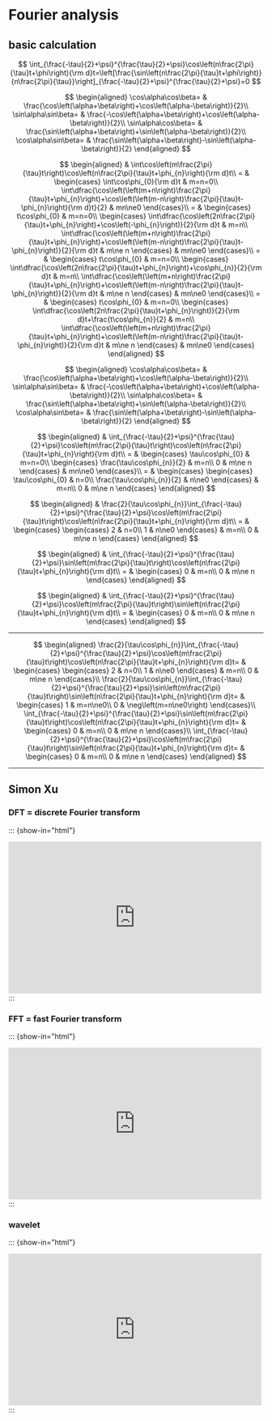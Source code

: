 # Fourier analysis

## basic calculation

$$
\int_{\frac{-\tau}{2}+\psi}^{\frac{\tau}{2}+\psi}\cos\left(n\frac{2\pi}{\tau}t+\phi\right){\rm d}t=\left[\frac{\sin\left(n\frac{2\pi}{\tau}t+\phi\right)}{n\frac{2\pi}{\tau}}\right]_{\frac{-\tau}{2}+\psi}^{\frac{\tau}{2}+\psi}=0
$$

$$
\begin{aligned}
\cos\alpha\cos\beta= & \frac{\cos\left(\alpha+\beta\right)+\cos\left(\alpha-\beta\right)}{2}\\
\sin\alpha\sin\beta= & \frac{-\cos\left(\alpha+\beta\right)+\cos\left(\alpha-\beta\right)}{2}\\
\sin\alpha\cos\beta= & \frac{\sin\left(\alpha+\beta\right)+\sin\left(\alpha-\beta\right)}{2}\\
\cos\alpha\sin\beta= & \frac{\sin\left(\alpha+\beta\right)-\sin\left(\alpha-\beta\right)}{2}
\end{aligned}
$$

$$
\begin{aligned}
 & \int\cos\left(m\frac{2\pi}{\tau}t\right)\cos\left(n\frac{2\pi}{\tau}t+\phi_{n}\right){\rm d}t\\
= & \begin{cases}
\int\cos\phi_{0}{\rm d}t & m=n=0\\
\int\dfrac{\cos\left(\left(m+n\right)\frac{2\pi}{\tau}t+\phi_{n}\right)+\cos\left(\left(m-n\right)\frac{2\pi}{\tau}t-\phi_{n}\right){\rm d}t}{2} & mn\ne0
\end{cases}\\
= & \begin{cases}
t\cos\phi_{0} & m=n=0\\
\begin{cases}
\int\dfrac{\cos\left(2n\frac{2\pi}{\tau}t+\phi_{n}\right)+\cos\left(-\phi_{n}\right)}{2}{\rm d}t & m=n\\
\int\dfrac{\cos\left(\left(m+n\right)\frac{2\pi}{\tau}t+\phi_{n}\right)+\cos\left(\left(m-n\right)\frac{2\pi}{\tau}t-\phi_{n}\right)}{2}{\rm d}t & m\ne n
\end{cases} & mn\ne0
\end{cases}\\
= & \begin{cases}
t\cos\phi_{0} & m=n=0\\
\begin{cases}
\int\dfrac{\cos\left(2n\frac{2\pi}{\tau}t+\phi_{n}\right)+\cos\phi_{n}}{2}{\rm d}t & m=n\\
\int\dfrac{\cos\left(\left(m+n\right)\frac{2\pi}{\tau}t+\phi_{n}\right)+\cos\left(\left(m-n\right)\frac{2\pi}{\tau}t-\phi_{n}\right)}{2}{\rm d}t & m\ne n
\end{cases} & mn\ne0
\end{cases}\\
= & \begin{cases}
t\cos\phi_{0} & m=n=0\\
\begin{cases}
\int\dfrac{\cos\left(2n\frac{2\pi}{\tau}t+\phi_{n}\right)}{2}{\rm d}t+\frac{t\cos\phi_{n}}{2} & m=n\\
\int\dfrac{\cos\left(\left(m+n\right)\frac{2\pi}{\tau}t+\phi_{n}\right)+\cos\left(\left(m-n\right)\frac{2\pi}{\tau}t-\phi_{n}\right)}{2}{\rm d}t & m\ne n
\end{cases} & mn\ne0
\end{cases}
\end{aligned}
$$

$$
\begin{aligned}
\cos\alpha\cos\beta= & \frac{\cos\left(\alpha+\beta\right)+\cos\left(\alpha-\beta\right)}{2}\\
\sin\alpha\sin\beta= & \frac{-\cos\left(\alpha+\beta\right)+\cos\left(\alpha-\beta\right)}{2}\\
\sin\alpha\cos\beta= & \frac{\sin\left(\alpha+\beta\right)+\sin\left(\alpha-\beta\right)}{2}\\
\cos\alpha\sin\beta= & \frac{\sin\left(\alpha+\beta\right)-\sin\left(\alpha-\beta\right)}{2}
\end{aligned}
$$

$$
\begin{aligned}
 & \int_{\frac{-\tau}{2}+\psi}^{\frac{\tau}{2}+\psi}\cos\left(m\frac{2\pi}{\tau}t\right)\cos\left(n\frac{2\pi}{\tau}t+\phi_{n}\right){\rm d}t\\
= & \begin{cases}
\tau\cos\phi_{0} & m=n=0\\
\begin{cases}
\frac{\tau\cos\phi_{n}}{2} & m=n\\
0 & m\ne n
\end{cases} & mn\ne0
\end{cases}\\
= & \begin{cases}
\begin{cases}
\tau\cos\phi_{0} & n=0\\
\frac{\tau\cos\phi_{n}}{2} & n\ne0
\end{cases} & m=n\\
0 & m\ne n
\end{cases}
\end{aligned}
$$

$$
\begin{aligned}
 & \frac{2}{\tau\cos\phi_{n}}\int_{\frac{-\tau}{2}+\psi}^{\frac{\tau}{2}+\psi}\cos\left(m\frac{2\pi}{\tau}t\right)\cos\left(n\frac{2\pi}{\tau}t+\phi_{n}\right){\rm d}t\\
= & \begin{cases}
\begin{cases}
2 & n=0\\
1 & n\ne0
\end{cases} & m=n\\
0 & m\ne n
\end{cases}
\end{aligned}
$$

$$
\begin{aligned}
 & \int_{\frac{-\tau}{2}+\psi}^{\frac{\tau}{2}+\psi}\sin\left(m\frac{2\pi}{\tau}t\right)\cos\left(n\frac{2\pi}{\tau}t+\phi_{n}\right){\rm d}t\\
= & \begin{cases}
0 & m=n\\
0 & m\ne n
\end{cases}
\end{aligned}
$$

$$
\begin{aligned}
 & \int_{\frac{-\tau}{2}+\psi}^{\frac{\tau}{2}+\psi}\cos\left(m\frac{2\pi}{\tau}t\right)\sin\left(n\frac{2\pi}{\tau}t+\phi_{n}\right){\rm d}t\\
= & \begin{cases}
0 & m=n\\
0 & m\ne n
\end{cases}
\end{aligned}
$$

***

$$
\begin{aligned}
\frac{2}{\tau\cos\phi_{n}}\int_{\frac{-\tau}{2}+\psi}^{\frac{\tau}{2}+\psi}\cos\left(m\frac{2\pi}{\tau}t\right)\cos\left(n\frac{2\pi}{\tau}t+\phi_{n}\right){\rm d}t= & \begin{cases}
\begin{cases}
2 & n=0\\
1 & n\ne0
\end{cases} & m=n\\
0 & m\ne n
\end{cases}\\
\frac{2}{\tau\cos\phi_{n}}\int_{\frac{-\tau}{2}+\psi}^{\frac{\tau}{2}+\psi}\sin\left(m\frac{2\pi}{\tau}t\right)\sin\left(n\frac{2\pi}{\tau}t+\phi_{n}\right){\rm d}t= & \begin{cases}
1 & m=n\ne0\\
0 & \neg\left(m=n\ne0\right)
\end{cases}\\
\int_{\frac{-\tau}{2}+\psi}^{\frac{\tau}{2}+\psi}\sin\left(m\frac{2\pi}{\tau}t\right)\cos\left(n\frac{2\pi}{\tau}t+\phi_{n}\right){\rm d}t= & \begin{cases}
0 & m=n\\
0 & m\ne n
\end{cases}\\
\int_{\frac{-\tau}{2}+\psi}^{\frac{\tau}{2}+\psi}\cos\left(m\frac{2\pi}{\tau}t\right)\sin\left(n\frac{2\pi}{\tau}t+\phi_{n}\right){\rm d}t= & \begin{cases}
0 & m=n\\
0 & m\ne n
\end{cases}
\end{aligned}
$$

***

## Simon Xu

### DFT = discrete Fourier transform

::: {show-in="html"}
<iframe width=500 height=300 frameborder="0" allowfullscreen src="https://www.youtube.com/embed/mkGsMWi_j4Q"></iframe>
:::

### FFT = fast Fourier transform

::: {show-in="html"}
<iframe width=500 height=300 frameborder="0" allowfullscreen src="https://www.youtube.com/embed/htCj9exbGo0"></iframe>
:::

### wavelet

::: {show-in="html"}
<iframe width=500 height=300 frameborder="0" allowfullscreen src="https://www.youtube.com/embed/ZnmvUCtUAEE"></iframe>
:::
